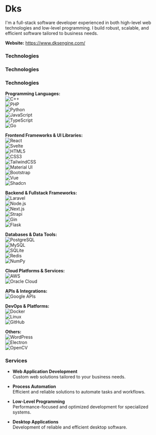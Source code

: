 # Dks

I'm a full-stack software developer experienced in both high-level web technologies and low-level programming. I build robust, scalable, and efficient software tailored to business needs.

**Website:** https://www.dksengine.com/

### Technologies

### Technologies

### Technologies

**Programming Languages:**  
![C++](https://img.shields.io/badge/C++-00599C?logo=c%2b%2b&logoColor=white)  
![PHP](https://img.shields.io/badge/PHP-777BB4?logo=php&logoColor=white)  
![Python](https://img.shields.io/badge/Python-3776AB?logo=python&logoColor=white)  
![JavaScript](https://img.shields.io/badge/JavaScript-F7DF1E?logo=javascript&logoColor=black)  
![TypeScript](https://img.shields.io/badge/TypeScript-3178C6?logo=typescript&logoColor=white)  
![Go](https://img.shields.io/badge/Go-00ADD8?logo=go&logoColor=white)

**Frontend Frameworks & UI Libraries:**  
![React](https://img.shields.io/badge/React-61DAFB?logo=react&logoColor=black)  
![Svelte](https://img.shields.io/badge/Svelte-FF3E00?logo=svelte&logoColor=white)  
![HTML5](https://img.shields.io/badge/HTML5-E34F26?logo=html5&logoColor=white)  
![CSS3](https://img.shields.io/badge/CSS3-1572B6?logo=css3&logoColor=white)  
![TailwindCSS](https://img.shields.io/badge/TailwindCSS-06B6D4?logo=tailwindcss&logoColor=white)  
![Material UI](https://img.shields.io/badge/Material--UI-007FFF?logo=mui&logoColor=white)  
![Bootstrap](https://img.shields.io/badge/Bootstrap-7952B3?logo=bootstrap&logoColor=white)  
![Vue](https://img.shields.io/badge/Vue.js-4FC08D?logo=vue.js&logoColor=white)  
![Shadcn](https://img.shields.io/badge/Shadcn_UI-%23000000?style=flat&logo=vercel&logoColor=white)

**Backend & Fullstack Frameworks:**  
![Laravel](https://img.shields.io/badge/Laravel-FF2D20?logo=laravel&logoColor=white)  
![Node.js](https://img.shields.io/badge/Node.js-339933?logo=nodedotjs&logoColor=white)  
![Next.js](https://img.shields.io/badge/Next.js-000000?logo=nextdotjs&logoColor=white)  
![Strapi](https://img.shields.io/badge/Strapi-2F2E8B?logo=strapi&logoColor=white)  
![Gin](https://img.shields.io/badge/Gin-Green?logo=go&logoColor=white)  
![Flask](https://img.shields.io/badge/Flask-000000?logo=flask&logoColor=white)

**Databases & Data Tools:**  
![PostgreSQL](https://img.shields.io/badge/PostgreSQL-4169E1?logo=postgresql&logoColor=white)  
![MySQL](https://img.shields.io/badge/MySQL-4479A1?logo=mysql&logoColor=white)  
![SQLite](https://img.shields.io/badge/SQLite-003B57?logo=sqlite&logoColor=white)  
![Redis](https://img.shields.io/badge/Redis-DC382D?logo=redis&logoColor=white)  
![NumPy](https://img.shields.io/badge/NumPy-013243?logo=numpy&logoColor=white)

**Cloud Platforms & Services:**  
![AWS](https://img.shields.io/badge/AWS-232F3E?logo=amazonaws&logoColor=white)  
![Oracle Cloud](https://img.shields.io/badge/Oracle_Cloud-F80000?logo=oracle&logoColor=white)

**APIs & Integrations:**  
![Google APIs](https://img.shields.io/badge/Google_APIs-4285F4?logo=google&logoColor=white)

**DevOps & Platforms:**  
![Docker](https://img.shields.io/badge/Docker-2496ED?logo=docker&logoColor=white)  
![Linux](https://img.shields.io/badge/Linux-FCC624?logo=linux&logoColor=black)  
![GitHub](https://img.shields.io/badge/GitHub-181717?logo=github&logoColor=white)

**Others:**  
![WordPress](https://img.shields.io/badge/WordPress-21759B?logo=wordpress&logoColor=white)  
![Electron](https://img.shields.io/badge/Electron-47848F?logo=electron&logoColor=white)  
![OpenCV](https://img.shields.io/badge/OpenCV-5C3EE8?logo=opencv&logoColor=white)




### Services

- **Web Application Development**  
  Custom web solutions tailored to your business needs.

- **Process Automation**  
  Efficient and reliable solutions to automate tasks and workflows.

- **Low-Level Programming**  
  Performance-focused and optimized development for specialized systems.

- **Desktop Applications**  
  Development of reliable and efficient desktop software.
